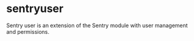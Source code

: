 sentryuser
==========

Sentry user is an extension of the Sentry module with user management and permissions.
